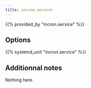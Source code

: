 ```yaml
---
title: incron.service
---
```


{{% provided_by "incron.service" %}}

## Options

{{% systemd_unit "incron.service" %}}

## Additionnal notes

Nothing here.